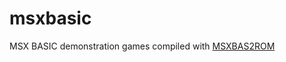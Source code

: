 # msxbasic
MSX BASIC demonstration games compiled with [MSXBAS2ROM](https://github.com/amaurycarvalho/msxbas2rom)

